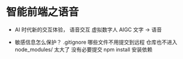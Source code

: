 # 智能前端之语音
- AI 时代新的交互体验， 语音交互
  虚拟数字人 AIGC 文字 -> 语音

- 敏感信息怎么保护？
  .gitignore 哪些文件不用提交到远程 仓库也不进入
  node_modules/ 太大了 没有必要提交 npm install 安装依赖
  
